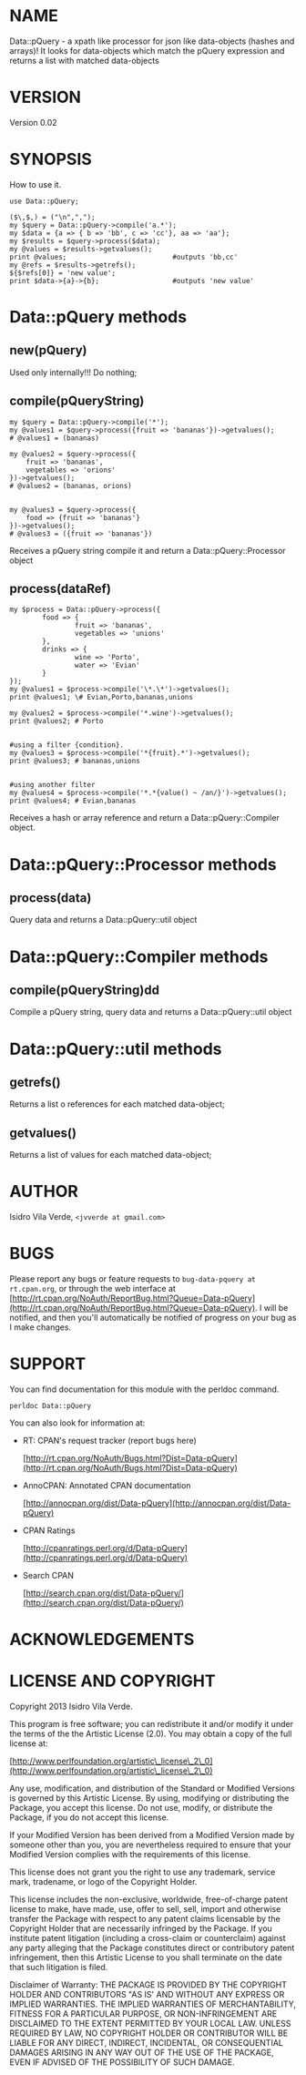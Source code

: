 # NAME

Data::pQuery - a xpath like processor for json like data-objects (hashes and arrays)! 
It looks for data-objects which match the pQuery expression and returns a list
with matched data-objects  

# VERSION

Version 0.02

# SYNOPSIS

How to use it.

	use Data::pQuery;

	($\,$,) = ("\n",",");
	my $query = Data::pQuery->compile('a.*');
	my $data = {a => { b => 'bb', c => 'cc'}, aa => 'aa'};
	my $results = $query->process($data);
	my @values = $results->getvalues();
	print @values;                          #outputs 'bb,cc'
	my @refs = $results->getrefs();
	${$refs[0]} = 'new value';
	print $data->{a}->{b};                  #outputs 'new value'





# Data::pQuery methods



## new(pQuery)

Used only internally!!! Do nothing;

## compile(pQueryString)

	my $query = Data::pQuery->compile('*');
	my @values1 = $query->process({fruit => 'bananas'})->getvalues();
	# @values1 = (bananas)

	my @values2 = $query->process({
		fruit => 'bananas', 
		vegetables => 'orions'
	})->getvalues();
	# @values2 = (bananas, orions)
	

	my @values3 = $query->process({
		food => {fruit => 'bananas'}
	})->getvalues();
	# @values3 = ({fruit => 'bananas'})

Receives a pQuery string compile it and return a Data::pQuery::Processor object

## process(dataRef)
	my $process = Data::pQuery->process({
	        food => {
	                fruit => 'bananas',
	                vegetables => 'unions'
	        },
	        drinks => {
	                wine => 'Porto',
	                water => 'Evian'
	        }
	});
	my @values1 = $process->compile('\*.\*')->getvalues();
	print @values1; \# Evian,Porto,bananas,unions

	my @values2 = $process->compile('*.wine')->getvalues();
	print @values2; # Porto
	

	#using a filter {condition}.  
	my @values3 = $process->compile('*{fruit}.*')->getvalues();
	print @values3; # bananas,unions
	

	#using another filter
	my @values4 = $process->compile('*.*{value() ~ /an/}')->getvalues();
	print @values4; # Evian,bananas

Receives a hash or array reference and return a Data::pQuery::Compiler object. 



# Data::pQuery::Processor methods

## process(data)

Query data and returns a Data::pQuery::util object



# Data::pQuery::Compiler methods

## compile(pQueryString)dd
Compile a pQuery string, query data and returns a Data::pQuery::util object



# Data::pQuery::util methods

## getrefs()
Returns a list o references for each matched data-object;

## getvalues()
Returns a list of values for each matched data-object;

# AUTHOR

Isidro Vila Verde, `<jvverde at gmail.com>`

# BUGS

Please report any bugs or feature requests to `bug-data-pquery at rt.cpan.org`, or through
the web interface at [http://rt.cpan.org/NoAuth/ReportBug.html?Queue=Data-pQuery](http://rt.cpan.org/NoAuth/ReportBug.html?Queue=Data-pQuery).  I will be notified, and then you'll
automatically be notified of progress on your bug as I make changes.



# SUPPORT

You can find documentation for this module with the perldoc command.

    perldoc Data::pQuery



You can also look for information at:

- RT: CPAN's request tracker (report bugs here)

    [http://rt.cpan.org/NoAuth/Bugs.html?Dist=Data-pQuery](http://rt.cpan.org/NoAuth/Bugs.html?Dist=Data-pQuery)

- AnnoCPAN: Annotated CPAN documentation

    [http://annocpan.org/dist/Data-pQuery](http://annocpan.org/dist/Data-pQuery)

- CPAN Ratings

    [http://cpanratings.perl.org/d/Data-pQuery](http://cpanratings.perl.org/d/Data-pQuery)

- Search CPAN

    [http://search.cpan.org/dist/Data-pQuery/](http://search.cpan.org/dist/Data-pQuery/)



# ACKNOWLEDGEMENTS



# LICENSE AND COPYRIGHT

Copyright 2013 Isidro Vila Verde.

This program is free software; you can redistribute it and/or modify it
under the terms of the the Artistic License (2.0). You may obtain a
copy of the full license at:

[http://www.perlfoundation.org/artistic\_license\_2\_0](http://www.perlfoundation.org/artistic\_license\_2\_0)

Any use, modification, and distribution of the Standard or Modified
Versions is governed by this Artistic License. By using, modifying or
distributing the Package, you accept this license. Do not use, modify,
or distribute the Package, if you do not accept this license.

If your Modified Version has been derived from a Modified Version made
by someone other than you, you are nevertheless required to ensure that
your Modified Version complies with the requirements of this license.

This license does not grant you the right to use any trademark, service
mark, tradename, or logo of the Copyright Holder.

This license includes the non-exclusive, worldwide, free-of-charge
patent license to make, have made, use, offer to sell, sell, import and
otherwise transfer the Package with respect to any patent claims
licensable by the Copyright Holder that are necessarily infringed by the
Package. If you institute patent litigation (including a cross-claim or
counterclaim) against any party alleging that the Package constitutes
direct or contributory patent infringement, then this Artistic License
to you shall terminate on the date that such litigation is filed.

Disclaimer of Warranty: THE PACKAGE IS PROVIDED BY THE COPYRIGHT HOLDER
AND CONTRIBUTORS "AS IS' AND WITHOUT ANY EXPRESS OR IMPLIED WARRANTIES.
THE IMPLIED WARRANTIES OF MERCHANTABILITY, FITNESS FOR A PARTICULAR
PURPOSE, OR NON-INFRINGEMENT ARE DISCLAIMED TO THE EXTENT PERMITTED BY
YOUR LOCAL LAW. UNLESS REQUIRED BY LAW, NO COPYRIGHT HOLDER OR
CONTRIBUTOR WILL BE LIABLE FOR ANY DIRECT, INDIRECT, INCIDENTAL, OR
CONSEQUENTIAL DAMAGES ARISING IN ANY WAY OUT OF THE USE OF THE PACKAGE,
EVEN IF ADVISED OF THE POSSIBILITY OF SUCH DAMAGE.


